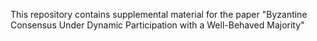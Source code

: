 This repository contains supplemental material for the paper "Byzantine Consensus Under Dynamic Participation with a Well-Behaved Majority"
